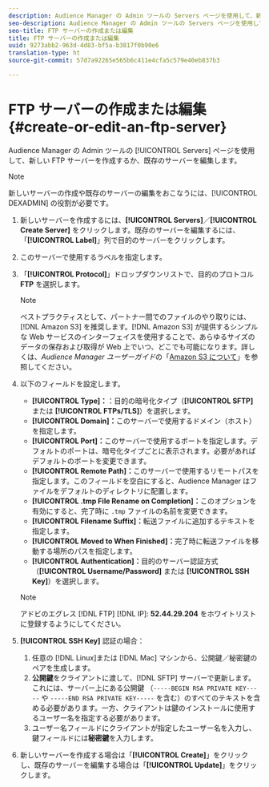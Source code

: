 ```yaml
---
description: Audience Manager の Admin ツールの Servers ページを使用して、新しい FTP サーバーを作成するか、既存のサーバーを編集します。
seo-description: Audience Manager の Admin ツールの Servers ページを使用して、新しい FTP サーバーを作成するか、既存のサーバーを編集します。
seo-title: FTP サーバーの作成または編集
title: FTP サーバーの作成または編集
uuid: 9273abb2-963d-4d83-bf5a-b3817f0b90e6
translation-type: ht
source-git-commit: 57d7a92265e565b6c411e4cfa5c579e40eb837b3

---
```



# FTP サーバーの作成または編集 {#create-or-edit-an-ftp-server}

Audience Manager の Admin ツールの [!UICONTROL Servers] ページを使用して、新しい FTP サーバーを作成するか、既存のサーバーを編集します。

>[!NOTE]
>
>新しいサーバーの作成や既存のサーバーの編集をおこなうには、[!UICONTROL DEXADMIN] の役割が必要です。

1. 新しいサーバーを作成するには、**[!UICONTROL Servers]**／**[!UICONTROL Create Server]** をクリックします。既存のサーバーを編集するには、「**[!UICONTROL Label]**」列で目的のサーバーをクリックします。
1. このサーバーで使用するラベルを指定します。
1. 「**[!UICONTROL Protocol]**」ドロップダウンリストで、目的のプロトコル **FTP** を選択します。

   >[!NOTE]
   >
   >ベストプラクティスとして、パートナー間でのファイルのやり取りには、[!DNL Amazon S3] を推奨します。[!DNL Amazon S3] が提供するシンプルな Web サービスのインターフェイスを使用することで、あらゆるサイズのデータの保存および取得が Web 上でいつ、どこでも可能になります。詳しくは、*Audience Manager ユーザーガイド*&#x200B;の「[Amazon S3 について](https://docs.adobe.com/content/help/ja-JP/audience-manager/user-guide/reference/amazon-s3.html)」を参照してください。

1. 以下のフィールドを設定します。

   * **[!UICONTROL Type]：**：目的の暗号化タイプ（**[!UICONTROL SFTP]** または **[!UICONTROL FTPs/TLS]**）を選択します。
   * **[!UICONTROL Domain]：**&#x200B;このサーバーで使用するドメイン（ホスト）を指定します。
   * **[!UICONTROL Port]：**&#x200B;このサーバーで使用するポートを指定します。デフォルトのポートは、暗号化タイプごとに表示されます。必要があればデフォルトのポートを変更できます。
   * **[!UICONTROL Remote Path]：**&#x200B;このサーバーで使用するリモートパスを指定します。このフィールドを空白にすると、Audience Manager はファイルをデフォルトのディレクトリに配置します。
   * **[!UICONTROL .tmp File Rename on Completion]：**&#x200B;このオプションを有効にすると、完了時に `.tmp` ファイルの名前を変更できます。
   * **[!UICONTROL Filename Suffix]：**&#x200B;転送ファイルに追加するテキストを指定します。
   * **[!UICONTROL Moved to When Finished]：**&#x200B;完了時に転送ファイルを移動する場所のパスを指定します。
   * **[!UICONTROL Authentication]：**&#x200B;目的のサーバー認証方式（**[!UICONTROL Username/Password]** または **[!UICONTROL SSH Key]**）を選択します。
   >[!NOTE]
   >
   >アドビのエグレス [!DNL FTP] [!DNL IP]: **52.44.29.204** をホワイトリストに登録するようにしてください。

1. **[!UICONTROL SSH Key]** 認証の場合：
   1. 任意の [!DNL Linux]または [!DNL Mac] マシンから、公開鍵／秘密鍵のペアを生成します。
   1. **公開鍵**&#x200B;をクライアントに渡して、[!DNL SFTP] サーバーで更新します。これには、サーバー上にある公開鍵 （`-----BEGIN RSA PRIVATE KEY-----` や `-----END RSA PRIVATE KEY-----` を含む）のすべてのテキストを含める必要があります。一方、クライアントは鍵のインストールに使用するユーザー名を指定する必要があります。
   1. ユーザー名フィールドにクライアントが指定したユーザー名を入力し、鍵フィールドには&#x200B;**秘密鍵**&#x200B;を入力します。
1. 新しいサーバーを作成する場合は「**[!UICONTROL Create]**」をクリックし、既存のサーバーを編集する場合は「**[!UICONTROL Update]**」をクリックします。
